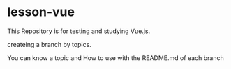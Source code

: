 # lesson-vue

This Repository is for testing and studying Vue.js.

createing a branch by topics.

You can know a topic and How to use with the README.md of each branch
